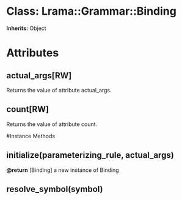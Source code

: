 # Class: Lrama::Grammar::Binding
**Inherits:** Object
    



# Attributes
## actual_args[RW] [](#attribute-i-actual_args)
Returns the value of attribute actual_args.

## count[RW] [](#attribute-i-count)
Returns the value of attribute count.


#Instance Methods
## initialize(parameterizing_rule, actual_args) [](#method-i-initialize)

**@return** [Binding] a new instance of Binding

## resolve_symbol(symbol) [](#method-i-resolve_symbol)

